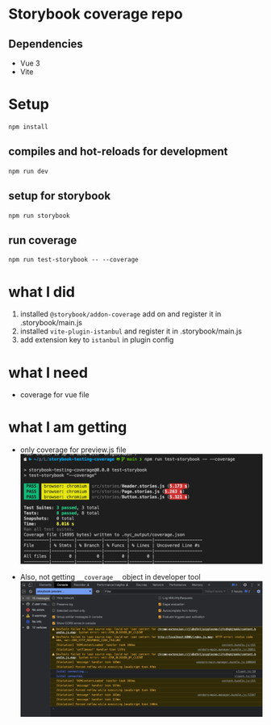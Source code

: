 # Storybook coverage repo

## Dependencies
- Vue 3
- Vite

# Setup


```
npm install
```

## compiles and hot-reloads for development
```
npm run dev
```

## setup for storybook
```
npm run storybook
```


## run coverage
```
npm run test-storybook -- --coverage
```


# what I did
1. installed `@storybook/addon-coverage` add on and register it in .storybook/main.js
2. installed `vite-plugin-istanbul` and register it in .storybook/main.js
3. add extension key to `istanbul` in plugin config

# what I need
- coverage for vue file

# what I am getting
- only coverage for preview.js file
![Coverage](./src/assets/coverage.png)

- Also, not getting `__coverage__` object in developer tool
![Devtool](./src/assets/devtool.png)



